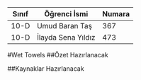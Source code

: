 Sınıf | Öğrenci İsmi | Numara
------|----------------|-----------
10-D  |Umud Baran Taş    |367
10-D  |İlayda Sena Yıldız|473

#Wet Towels
##Özet
Hazırlanacak

##Kaynaklar
Hazırlanacak
